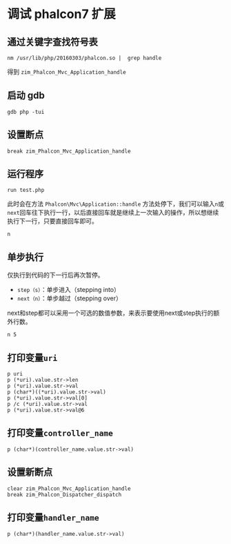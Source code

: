 # 调试 phalcon7 扩展

## 通过关键字查找符号表

```shell
nm /usr/lib/php/20160303/phalcon.so |  grep handle
```

得到 `zim_Phalcon_Mvc_Application_handle`

## 启动 gdb

```shell
gdb php -tui
```

## 设置断点

```shell
break zim_Phalcon_Mvc_Application_handle  
```

## 运行程序

```shell
run test.php
```

此时会在方法 `Phalcon\Mvc\Application::handle` 方法处停下，我们可以输入`n`或`next`回车往下执行一行，以后直接回车就是继续上一次输入的操作，所以想继续执行下一行，只要直接回车即可。

```shell
n
```

## 单步执行

仅执行到代码的下一行后再次暂停。

- `step（s）`：单步进入（stepping into）
- `next（n）`：单步越过（stepping over）

next和step都可以采用一个可选的数值参数，来表示要使用next或step执行的额外行数。

```shell
n 5
```

## 打印变量`uri`

```shell
p uri
p (*uri).value.str->len
p (*uri).value.str->val
p (char*)((*uri).value.str->val)
p (*uri).value.str->val[0]
p /c (*uri).value.str->val
p (*uri).value.str->val@6
```

## 打印变量`controller_name`

```shell
p (char*)(controller_name.value.str->val)
```


## 设置新断点

```shell
clear zim_Phalcon_Mvc_Application_handle
break zim_Phalcon_Dispatcher_dispatch
```

## 打印变量`handler_name`

```shell
p (char*)(handler_name.value.str->val)
```